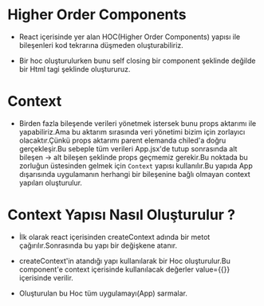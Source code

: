 # Higher Order Components

- React içerisinde yer alan HOC(Higher Order Components) yapısı ile bileşenleri kod tekrarına düşmeden oluşturabiliriz.

- Bir hoc oluşturulurken bunu self closing bir component şeklinde değilde bir Html tagi şeklinde oluştururuz.

# Context

- Birden fazla bileşende verileri yönetmek istersek bunu props aktarımı ile yapabiliriz.Ama bu aktarım sırasında veri yönetimi bizim için zorlayıcı olacaktır.Çünkü props aktarımı parent elemanda chiled'a doğru gerçekleşir.Bu sebeple tüm verileri App.jsx'de tutup sonrasında alt bileşen -> alt bileşen şeklinde props geçmemiz gerekir.Bu noktada bu zorluğun üstesinden gelmek için `Context` yapısı kullanılır.Bu yapıda App dışarısında uygulamanın herhangi bir bileşenine bağlı olmayan context yapıları oluşturulur.

# Context Yapısı Nasıl Oluşturulur ?

- İlk olarak react içerisinden createContext adında bir metot çağırılır.Sonrasında bu yapı bir değişkene atanır.

- createContext'in atandığı yapı kullanılarak bir Hoc oluşturulur.Bu component'e context içerisinde kullanılacak değerler value={{}} içerisinde verilir.

- Oluşturulan bu Hoc tüm uygulamayı(App) sarmalar.
